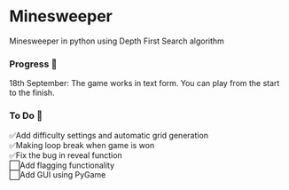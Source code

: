 # Minesweeper

Minesweeper in python using Depth First Search algorithm

### Progress 🚧
18th September: The game works in text form. You can play from the start to the finish.
### To Do 📝
✅Add difficulty settings and automatic grid generation <br>
✅Making loop break when game is won <br>
✅Fix the bug in reveal function <br>
⬜Add flagging functionality <br>
⬜Add GUI using PyGame <br>

